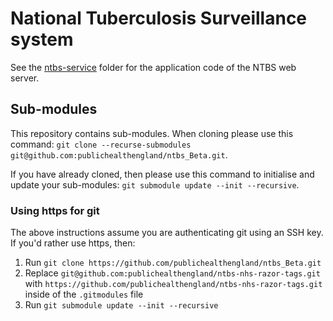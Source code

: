 # National Tuberculosis Surveillance system
See the [ntbs-service](./ntbs-service) folder for the application code of the NTBS web server.
 
## Sub-modules
This repository contains sub-modules. When cloning please use this command: 
`git clone --recurse-submodules git@github.com:publichealthengland/ntbs_Beta.git`.

If you have already cloned, then please use this command to initialise and update your sub-modules: 
`git submodule update --init --recursive`.

### Using https for git
The above instructions assume you are authenticating git using an SSH key. If you'd rather use https, then:

1. Run `git clone https://github.com/publichealthengland/ntbs_Beta.git` 
1. Replace `git@github.com:publichealthengland/ntbs-nhs-razor-tags.git` with `https://github.com/publichealthengland/ntbs-nhs-razor-tags.git` 
inside of the `.gitmodules` file
1. Run `git submodule update --init --recursive`